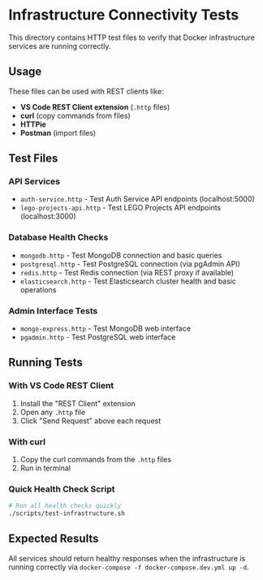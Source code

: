 # Infrastructure Connectivity Tests

This directory contains HTTP test files to verify that Docker infrastructure services are running correctly.

## Usage

These files can be used with REST clients like:
- **VS Code REST Client extension** (`.http` files)
- **curl** (copy commands from files)
- **HTTPie**
- **Postman** (import files)

## Test Files

### API Services
- `auth-service.http` - Test Auth Service API endpoints (localhost:5000)
- `lego-projects-api.http` - Test LEGO Projects API endpoints (localhost:3000)

### Database Health Checks
- `mongodb.http` - Test MongoDB connection and basic queries
- `postgresql.http` - Test PostgreSQL connection (via pgAdmin API)
- `redis.http` - Test Redis connection (via REST proxy if available)
- `elasticsearch.http` - Test Elasticsearch cluster health and basic operations

### Admin Interface Tests
- `mongo-express.http` - Test MongoDB web interface
- `pgadmin.http` - Test PostgreSQL web interface

## Running Tests

### With VS Code REST Client
1. Install the "REST Client" extension
2. Open any `.http` file
3. Click "Send Request" above each request

### With curl
1. Copy the curl commands from the `.http` files
2. Run in terminal

### Quick Health Check Script
```bash
# Run all health checks quickly
./scripts/test-infrastructure.sh
```

## Expected Results

All services should return healthy responses when the infrastructure is running correctly via `docker-compose -f docker-compose.dev.yml up -d`.
